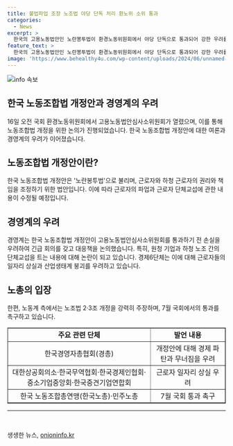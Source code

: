 ```yaml
---
title: 불법파업 조장 노조법 야당 단독 처리 환노위 소위 통과
categories:
  - News
excerpt: >
  한국의 고용노동법안인 노란봉투법이 환경노동위원회에서 야당 단독으로 통과되어 강한 우려를 불러일으키고 있다. 이 법은 노동자의 권리를 강화하고 고용주에 불리한 영향을 끼칠 것이라는 우려와 논란이 제기되고 있다. 경영계는 긴급회의를 열어 법안을 비판하고, 노동조합법 개정 추진에 대한 대응책을 논의했다. 이에 반해, 양대 노동조합인 한국노총과 민주노총은 7월 국회에서 노조법 2·3조를 통과시키기를 촉구하고 있다.
feature_text: >
  한국의 고용노동법안인 노란봉투법이 환경노동위원회에서 야당 단독으로 통과되어 강한 우려를 불러일으키고 있다. 이 법은 노동자의 권리를 강화하고 고용주에 불리한 영향을 끼칠 것이라는 우려와 논란이 제기되고 있다. 경영계는 긴급회의를 열어 법안을 비판하고, 노동조합법 개정 추진에 대한 대응책을 논의했다. 이에 반해, 양대 노동조합인 한국노총과 민주노총은 7월 국회에서 노조법 2·3조를 통과시키기를 촉구하고 있다.
image: 'https://www.behealthy4u.com/wp-content/uploads/2024/06/unnamed-file.png'
---
```


<p><img src="https://www.behealthy4u.com/wp-content/uploads/2024/06/unnamed-file.png" alt="info 속보" /></p>

<h2 data-ke-size="size26">한국 노동조합법 개정안과 경영계의 우려</h2>

<p data-ke-size="size16">16일 오전 국회 환경노동위원회에서 고용노동법안심사소위원회가 열렸으며, 이를 통해 노동조합법 개정을 위한 논의가 진행되었습니다. 한국 노동조합법 개정안에 대한 여론과 경영계의 우려가 이어졌습니다.</p>

<h2 data-ke-size="size24">노동조합법 개정안이란?</h2>

<p data-ke-size="size16">한국 노동조합법 개정안은 '노란봉투법'으로 불리며, 근로자와 하청 근로자의 권리와 책임을 조정하기 위한 법안입니다. 이에 따라 근로자의 파업과 근로자 단체교섭에 관한 내용이 수정될 예정입니다.</p>

<h2 data-ke-size="size24">경영계의 우려</h2>

<p data-ke-size="size16">경영계는 한국 노동조합법 개정안이 고용노동법안심사소위원회를 통과하기 전 손실을 우려하여 긴급 회의를 갖고 대응책을 논의했습니다. 특히, 원청 기업과 하청 노조 간의 단체교섭을 트는 내용에 대해 논란이 되고 있습니다. 경제6단체는 이에 대해 근로자들의 일자리 상실과 산업생태계 붕괴를 우려하고 있습니다.</p>

<h2 data-ke-size="size24">노총의 입장</h2>

<p data-ke-size="size16">한편, 노동계 측에서는 노조법 2·3조 개정을 강력히 주장하며, 7월 국회에서의 통과를 촉구하고 있습니다.</p>

<table style="width: 100%;" border="1">
<tbody>
<tr>
<td style="text-align: center; height: 17px;"><b>주요 관련 단체</b></td>
<td style="text-align: center; height: 17px;"><b>발언 내용</b></td>
</tr>
<tr>
<td style="text-align: center; height: 17px;">한국경영자총협회(경총)</td>
<td style="text-align: center; height: 17px;">개정안에 대해 경제 파탄과 무너짐을 우려</td>
</tr>
<tr>
<td style="text-align: center; height: 17px;">대한상공회의소·한국무역협회·한국경제인협회·중소기업중앙회·한국중견기업연합회</td>
<td style="text-align: center; height: 17px;">근로자 일자리 상실 우려</td>
</tr>
<tr>
<td style="text-align: center; height: 17px;">한국 노동조합총연맹(한국노총)·민주노총</td>
<td style="text-align: center; height: 17px;">7월 국회 통과 촉구</td>
</tr>
</tbody>
</table>

<hr>

<p data-ke-size="size16">&nbsp;</p>
생생한 뉴스, <a href="https://onioninfo.kr" rel="dofollow">onioninfo.kr</a>


